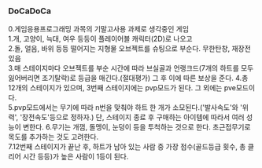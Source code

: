 <h3>DoCaDoCa</h3>
0.게임응용프로그래밍 과목의 기말고사용 과제로 생각중인 게임<br>
1.개, 고양이, 늑대, 여우 등등이 플레이어블 캐릭터(2D)로 나오고<br>
2.돌, 얼음, 바위 등등 떨어지는 지형물 오브젝트를 슈팅으로 부순다. 무한탄창, 재장전 있음 <br>
3.매 스테이지마다 오브젝트를 부순 시간에 따라 브실골과 언랭크드(7개의 하트를 모두 잃어버리면 조기탈락)로 등급을 매긴다.(절대평가) 그 후 이에 따른 보상을 준다.
4.총 12개의 스테이지가 있으며, 3번째 스테이지에는 pvp모드가 된다. 그 외에는 pve모드이다.<br>
5.pvp모드에서는 무기에 따라 n번을 맞춰야 하트 한 개가 소모된다.('발사속도'와 '위력', '장전속도'등으로 정하자.) 단, 스테이지 종료 후 구매하는 아이템에 따라서 여러 성능이 변한다.
6.무기는 개껌, 돌멩이, 눈덩이 등을 투척하는 것으로 한다. 초근접무기로 목도를 추가하는 것도 고려한다. <br>
7.12번째 스테이지가 끝난 후, 하트가 남아 있는 사람 중 가장 점수(골드등급 횟수, 총 클리어 시간 등등)가 높은 사람이 1등이 된다.
